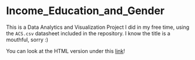 # Income_Education_and_Gender
This is a Data Analytics and Visualization Project I did in my free time, using the `ACS.csv` datasheet included in the repository. I know the title is a mouthful, sorry :)

You can look at the HTML version under this [link](https://minnaheim.github.io/ACS_Project/)!
